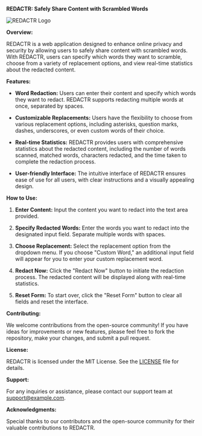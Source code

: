 **REDACTR: Safely Share Content with Scrambled Words**

![REDACTR Logo](https://example.com/redactr-logo.png)

**Overview:**

REDACTR is a web application designed to enhance online privacy and security by allowing users to safely share content with scrambled words. With REDACTR, users can specify which words they want to scramble, choose from a variety of replacement options, and view real-time statistics about the redacted content.

**Features:**

- **Word Redaction:** Users can enter their content and specify which words they want to redact. REDACTR supports redacting multiple words at once, separated by spaces.
  
- **Customizable Replacements:** Users have the flexibility to choose from various replacement options, including asterisks, question marks, dashes, underscores, or even custom words of their choice.
  
- **Real-time Statistics:** REDACTR provides users with comprehensive statistics about the redacted content, including the number of words scanned, matched words, characters redacted, and the time taken to complete the redaction process.
  
- **User-friendly Interface:** The intuitive interface of REDACTR ensures ease of use for all users, with clear instructions and a visually appealing design.

**How to Use:**

1. **Enter Content:** Input the content you want to redact into the text area provided.
   
2. **Specify Redacted Words:** Enter the words you want to redact into the designated input field. Separate multiple words with spaces.
   
3. **Choose Replacement:** Select the replacement option from the dropdown menu. If you choose "Custom Word," an additional input field will appear for you to enter your custom replacement word.
   
4. **Redact Now:** Click the "Redact Now" button to initiate the redaction process. The redacted content will be displayed along with real-time statistics.
   
5. **Reset Form:** To start over, click the "Reset Form" button to clear all fields and reset the interface.

**Contributing:**

We welcome contributions from the open-source community! If you have ideas for improvements or new features, please feel free to fork the repository, make your changes, and submit a pull request.

**License:**

REDACTR is licensed under the MIT License. See the [LICENSE](https://github.com/example/redactr/blob/main/LICENSE) file for details.

**Support:**

For any inquiries or assistance, please contact our support team at support@example.com.

**Acknowledgments:**

Special thanks to our contributors and the open-source community for their valuable contributions to REDACTR.
